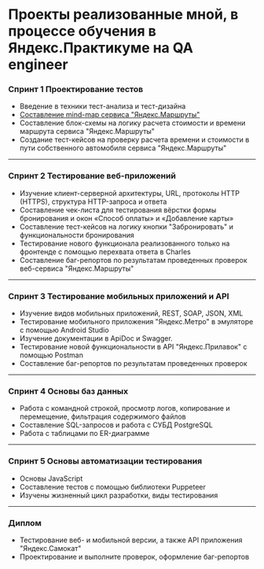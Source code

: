 # Проекты реализованные мной, в процессе обучения в Яндекс.Практикуме на QA engineer #
### Спринт 1 Проектирование тестов
- Введение в техники тест-анализа и тест-дизайна
- [Составление mind-map сервиса "Яндекс.Маршруты"](https://github.com/stepanoff88/QA_yandex_practicum/blob/main/проект%201%20спринта/mindmap.png)
- Составление блок-схемы на логику расчета стоимости и времени маршрута сервиса "Яндекс.Маршруты" 
- Создание тест-кейсов на проверку расчета времени и стоимости в пути собственного автомобиля сервиса "Яндекс.Маршруты"
---
### Спринт 2 Тестирование веб-приложений 
- Изучение клиент-серверной архитектуры, URL, протоколы HTTP (HTTPS), структура HTTP-запроса и ответа
- Составление чек-листа для тестирования вёрстки формы бронирования и окон «Способ оплаты» и «Добавление карты»
- Составление тест-кейсов на логику кнопки "Забронировать" и функциональности бронирования
- Тестирование нового функционала реализованного только на фронтенде с помощью перехвата ответа в Charles
- Составление баг-репортов по результатам проведенных проверок веб-сервиса "Яндекс.Маршруты" 
---
### Спринт 3 Тестирование мобильных приложений и API
- Изучение видов мобильных приложений, REST, SOAP, JSON, XML
- Тестирование мобильного приложения "Яндекс.Метро" в эмуляторе с помощью Android Studio
- Изучение документации в ApiDoc и Swagger.
- Тестирование новой функциональности в API "Яндекс.Прилавок" с помощью Postman
- Составление баг-репортов по результатам проведенных проверок
---
### Спринт 4 Основы баз данных
- Работа с командной строкой, просмотр логов, копирование и перемещение, фильтрация содержимого файлов
- Составление SQL-запросов и работа с СУБД PostgreSQL
- Работа с таблицами по ER-диаграмме
---
### Спринт 5 Основы автоматизации тестирования
- Основы JavaScript
- Составление тестов с помощью библиотеки Puppeteer
- Изучены жизненный цикл разработки, виды тестирования
---
### Диплом 
- Тестирование веб- и мобильной версии, а также API приложения "Яндекс.Самокат"
- Проектирование и выполните проверок, оформление баг-репортов
